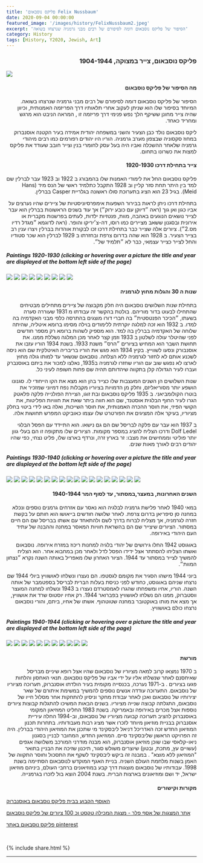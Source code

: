 ```yaml
---
title: 'פליקס נוסבאום Felix Nussbaum'
date: 2020-09-04 00:00:00
featured_image: '/images/history/FelixNussbaum2.jpeg'
excerpt: 'הסיפור של פליקס נוסבאום דומה לסיפורם של רבים מבני גרמניה שנרצחו בשואה' 
category: History
tags: [History, Y2020, Jewish, Art]
---
```

<h3 align="right"><strong>פליקס נוסבאום, צייר במצוקה, 1904-1944
</strong></h3>

<div class="gallery" data-columns="2">
	<img src="/images/history/Nussbaum/nussb 1927-felix-nussbaum-self-portrait-with-green-hat-1927.jpeg">
</div>

<h4 align="right">מה הסיפור של פליקס נוסבאום
</h4>

<p dir="rtl"> 
הסיפור של פליקס נוסבאום דומה לסיפורם של רבים מבני גרמניה שנרצחו בשואה. המיוחד בסיפור שלו הוא שניתן לעקוב אחרי תלאותיו דרך הפריזמה האמנותית, וכיוון שהיה צייר מחונן ששיקף הלך נפש פנימי דרך פריזמה זו , המראה הניבט הוא מרגש ומחריד כאחד.
</p>

<p dir="rtl"> 
ליקס נוסבאום נולד כבן הצעיר והשני במשפחה יהודית אמידה בעיר הקטנה אוסנברוק במחוז סקסוניה שבצפון מערב גרמניה. הוריו היו יהודים רפורמים כמו רבים מיהודי גרמניה שלאחר ההשכלה ואביו היה בעל עסק לחומרי בנין וצייר חובב שעודד את פליקס למצות את כשרונו בתחום. 
</p>

<h4 align="right">צייר בתחילת דרכו 1920-1930
</h4>

<p dir="rtl"> 
פליקס נוסבאום החל את לימודי האמנות שלו בהמבורג ב 1922 וב 1923 עבר לברלין שם למד בין היתר תחת סזר קליין וב 1928 התקבל כתלמיד ראשי של הנס מיד (Hans Meid). בגיל 23 הוא הציג בתערוכת סולו ראשונה בגלריית Casper בברלין. 
</p>

<p dir="rtl"> 
בתחילת דרכו ניתן לראות בבירור השפעות אימפרסיוניסטיות של ציירים שהיו נערצים על אביו כגון ואן גוך (ראה ״דיוקן עם כובע ירוק״) אך עוד בשנים הראשונות בברלין הוא עבר לצייר נושאים הנוגעים באהבה, מוות, פנטזיות ילדות, לעתים בפרשנות מקברית או אירונית ובסגנון ששאב מציירים כמו רוסו, דה-צ׳יריקו והופר. (ראה לדוגמא ״מגדל רדיו מס.2״). ציורים אלה שצייר כבר בתחילת דרכו זכו לבקורת אוהדות בברלין ויצרו ענין רב בצייר הצעיר. ב 1928 הוא שהה בדרום צרפת ובחזרתו ב 1929 לברלין הוא שכר סטודיו והחל לצייר כצייר עצמאי, כבר לא ״תלמיד של״.
</p>

##### Paintings 1920-1930 (clicking or hovering over a picture the title and year are displayed at the bottom left side of the page)

<div class="gallery" data-columns="3">
	<img src="/images/history/Nussbaum/felix-nussbaum-my-mother-1926.jpeg">
	<img src="/images/history/Nussbaum/nussb-1927-Junge-Rotblonde-Frau.jpeg">
	<img src="/images/history/Nussbaum/nussb 1928 felix-nussbaum--grief-widow-at-the-window.jpeg">
	<img src="/images/history/Nussbaum/nussb 1928 - self portraight with mask 1928.jpeg">
	<img src="/images/history/Nussbaum/nussb 1928 radio tower 2.jpeg">
	<img src="/images/history/Nussbaum/nussb 1929 Landscape in the Provence.jpeg">
	<img src="/images/history/Nussbaum/nussb 1929 Memory of Norderney, 1929.jpeg">
	<img src="/images/history/Nussbaum/nussb 1929 The South of France.jpeg">
	<img src="/images/history/Nussbaum/nussb1929-ArlessurRhôneAvenueofTombsLesAlyscamps.jpeg">
</div>


<h4 align="right">שנות ה 30 והגלות מחוץ לגרמניה
</h4>

<p dir="rtl"> 
בתחילת שנות השלושים נוסבאום היה חלק מקבוצה של ציירים מתחילים מבטיחים שהתחילו לבעוט בדור מוריהם. בולטת בהקשר זה עבודתו מ 1931 שעוררה סערה בשעתו, ״הכיכר הפנטסטית״ בה חברי דורו מוצגים בהתרסה כלפי מבני האקדמיה בה למדו.  ב 1932 הוא זכה למלגה יוקרתית ללימודים בוילה מסימו ברומא איטליה, שהיתה שלוחה של האקדמיה בברלין בה למד. הוא מספיק לשהות ברומא רק מספר חודשים לפני שהיטלר עולה לשלטון ב 1933 וזמן קצר לאחר מכן המלגה נשללת ממנו. את תחושת השבר הוא המחיש בציורים ״הרס״ משנת 1933. בשנת 1934 הוריו עזבו את אוסנבורק ונסעו לשווייץ. בקיץ 1934 הוא פגש את הוריו בריבריה האיטלקית שם הוא ניסה לשכנע אותם לא לחזור לגרמניה ללא הצלחה. נוסבאום שנשאר עד למותו גולה מחוץ לארצו לא נפגש שוב עם הוריו שחזרו לגרמניה ב1935,  נאלצו למכור את ביתם באוסנברק ועברו לעיר הגדולה קלן בתקווה שיהדותם תהיה שם פחות חשופה לעיני כל.
</p>

<p dir="rtl">
שנות השלושים הן השנים המעצבות שלו כצייר בהן הוא מצא את הקו הייחודי לו. סגנונו הושפע יותר מסוריאליזם, וחלק מן הדמויות בציוריו מקבלות נפח דמיוני שמזכיר את בוטרו הקולומביאני. ב 1935 פליקס נוסבאום ובת זוגו, הציירת הפולנייה פלקה פלאטק הגרו לעיר החוף הבלגית אוסטנד, שם הוא חווה ביתר שאת את חווויות הפליטות, את הקושי הפיזי, את חוסר ההכרה האמנותית, את חוסר השייכות, ואלה באו לידי ביטוי בחלק מציוריו, בעיקר אלה המציגים את הפורטרט שלו עצמו כאוביקט המפרש תחושות אלה.
</p>

<p dir="rtl">
ב 1937 הוא עבר עם פלקה לבריסל שם הם גם נישאו. הוא התיידד עם הפסל הבלגי Dolf Ledel ודרכו הצליח להציג במספר מקומות. הציורים שלו מתקופה זו  הם בעלי גוון יותר פוליטי וממחישים את מצבו: זר בארץ זרה, ונרדף בארצו שלו, פליט נצחי, כפי שהיו יהודים רבים לאורך מאות שנים.
</p>

##### Paintings 1930-1940 (clicking or hovering over a picture the title and year are displayed at the bottom left side of the page)
<div class="gallery" data-columns="3">
	<img src="/images/history/Nussbaum/nussb 1931 The Fantastic Square.jpeg">
	<img src="/images/history/Nussbaum/nussb 1932 Atelier in the Villa Massimo.jpeg">
	<img src="/images/history/Nussbaum/nussb 1932 Couple on the River-Bank.jpeg">
	<img src="/images/history/Nussbaum/nussb 1932 felix-nussbaum--narcissus.jpeg">
	<img src="/images/history/Nussbaum/nussb 1933 - Boat in front of House with Balcony.jpeg">
	<img src="/images/history/Nussbaum/nussb 1933 destruction.jpeg">
	<img src="/images/history/Nussbaum/nussb 1935  Comic Concert.jpeg">
	<img src="/images/history/Nussbaum/nussb 1935 felka-platek-painting-1935.jpeg">
	<img src="/images/history/Nussbaum/nussb 1935 Painter with Mask.jpeg">
	<img src="/images/history/Nussbaum/nussb 1936 Self-Portrait with Apple, 1936.jpeg">
	<img src="/images/history/Nussbaum/nussb 1936 Self-Portrait with Tea-Towel, around 1936.jpeg">
	<img src="/images/history/Nussbaum/nussb 1937 Self-Portrait with Hat, around 1937.jpeg">
	<img src="/images/history/Nussbaum/nussb 1938-self-portrait-in-front-of-houses-1938.jpeg">
	<img src="/images/history/Nussbaum/nussb 1938-the-pearls-mourners-1938.jpeg">
	<img src="/images/history/Nussbaum/nussb 1939 Masquerade.jpeg">
	<img src="/images/history/Nussbaum/nussb 1939 Surreal Landscape with Couple.jpeg">
	<img src="/images/history/Nussbaum/nussb 1939 The Great Destruction.jpeg">
	<img src="/images/history/Nussbaum/nussb 1939-the-refugee-1939.jpeg">
</div>

<h4 align="right">השנים האחרונות, במעצר,במסתור, עד לסוף המר 1940-1944
</h4>


<p dir="rtl">
במאי 1940 לאחר פלישת גרמניה לבלגיה הוא נאסר עם אזרחים גרמנים נוספים ונכלא במחנה סן סיפריאן בדרום צרפת. לאחר שלושה חודשים בייאושו הוא חותם על בקשת חזרה לגרמניה, אך מצליח לברוח בדרך לשם ולהתאחד עם אשתו בבריסל שם הם חיים במסתור. הציורים שיצייר שם הם בהשראת חוויות המאסר במחנה וההבנה של עתיד העם היהודי באירופה.
</p>

<p dir="rtl">
באוגוסט 1942 החלו גירושים של יהודי בלגיה למחנות ריכוז במזרח אירופה. נוסבאום ואשתו הצליחו להסתתר אצל ידידו הפסל לדל ולאחר מכן במחבוא אחר. הוא הצליח להמשיך לצייר במסתור עד 1944. הציור האחרון שלו מאפריל באותה השנה נקרא ״נצחון המוות״. 
</p> 

<p dir="rtl">
ביוני 1944 מישהו הסגיר את מקומם לגסטפו. הם נעצרו ונשלחו לאושוויץ ביולי 1944 שם נרצחו שניהם באוגוסט, כחודש לפני כניסת בעלות הברית לבריסל בספטמבר של אותה השנה. הוריו, אחיו ומשפחתו שהגרו לאמסטרדם נעצרו ב 1943 ונשלחו למחנה המעצר ווסטברוק, ממנו הם נשלחו לאושוויץ בפברואר 1944. רק אחיו יוסטוס שרד את אושוויץ, אך מצא את מותו באוקטובר במחנה שטוטהוף. אשתו של אחיו, ביתם, והורי נוסבאום נרצחו כולם באושוויץ. 
</p>

 
##### Paintings 1940-1944 (clicking or hovering over a picture the title and year are displayed at the bottom left side of the page)
<div class="gallery" data-columns="3">
	<img src="/images/history/Nussbaum/nussb 1940 felix-nussbaum--studio-in-brussels-studio-in-the-rue-archimede.jpeg">
	<img src="/images/history/Nussbaum/nussb 1940 Self-Portrait in the Camp, 1940.jpeg">
	<img src="/images/history/Nussbaum/nussb 1941 Camp Synagogue, 1941.jpeg">
	<img src="/images/history/Nussbaum/nussb 1942 Loneliness, 1942.jpeg">
	<img src="/images/history/Nussbaum/nussb 1942 Self-Portrait with Felka Platek 1942.jpeg">
	<img src="/images/history/Nussbaum/nussb 1942 St. Cyprien.jpeg">
	<img src="/images/history/Nussbaum/nussb 1943 Couple Mourning, 1943.jpeg">
	<img src="/images/history/Nussbaum/nussb 1943 Jew at the Window, 1943.jpeg">
	<img src="/images/history/Nussbaum/nussb 1943 Organ-Grinder.jpeg">
	<img src="/images/history/Nussbaum/nussb 1944 Death Triumphant.jpeg">
	<img src="/images/history/Nussbaum/nussb 1943 Self-Portrait with Jewish Identity Card,  around 1943.jpeg">
	
</div>


<h4 align="right">מורשת</h4>

<p dir="rtl">
ב 1970 נמצאו קרוב למאה מציוריו של נוסבאום שהיו אצל רופא שיניים מבריסל שאיחסנם לאחר שנשלחו אליו על ידי אביו של פליקס נוסבאום. 
תנאי האחסון והלחות פגעו בציורים . ב-1971 נערכה, בכנסייה מקומית בעיר הולדתו אוסנברוק,  תערוכה מציוריו של נוסבאום. התערוכה עודדה אנשים נוספים להמשיך במשימת איתורם של שאר יצירותיו של נוסבאום ואכן לאחר עבודת מחקר וניסיון להתחקות אחר מסלול חייו של נוסבאום, התגלתה קבוצה שנייה מציוריו. בשנים הבאות המשיכו להתגלות קבוצות ציורים נוספות אצל מכרים באירופה ובאמריקה. בשנת  1983 החליט המוזיאון המקומי באוסנברוק להציב תערוכה קבועה מציוריו של נוסבאום, וב-1994 החלה עיריית אוסנברוק בבניית מוזיאון מיוחד לזכרו אשר מציג רבות מעבודותיו. בתחרות תכנון המוזיאון החדש זכה האדריכל דניאל ליבסקינד מי שתכנן את המוזיאון היהודי בברלין. היה זה הפרויקט הראשון שליבסקינד סיים. המוזיאון החדש,  המחובר לבניין בסגנון ניאו-קלאסי שבו שוכן מוזיאון  אוסנברוק, הוא מבנה מודרני המורכב משלושה אגפים (עשויים עץ, מתכת, ובטון) שיוצרים משולש סגור, תיכנון שזיכה את הבניין בתואר "המוזיאון ללא מוצא" . במבנה זה ביקש ליבסקינד לשקף את התסכול וחוסר התקווה של האמן בשנות מלחמת העולם השניה. בניית האגף המוקדש לנוסבאום הסתיימה בשנת 1998. עבודותיו של נוסבאום מוצגות דרך קבע במוזיאונים ברחבי העולם, ביניהם מוזיאון ישראל, יד ושם ומוזיאונים בארצות הברית.
בשנת 2004 הוצא בול לזכרו בגרמנייה.
</p>

<h4 align="right"><strong>מקורות וקישורים</strong></h4>

[האוסף הקבוע בבית פליקס נוסבאום באוסנברוק](https://www.museumsquartier-osnabrueck.de/ausstellung/sammlung-felix-nussbaum/)

[אתר המצגות של אסף פלר - מצגת המכילה טקסט וכ 100 ציורים של פליקס נוסבאום](http://assaffeller.com/%d7%90%d7%9e%d7%a0%d7%99%d7%9d/%d7%a4%d7%9c%d7%99%d7%a7%d7%a1-%d7%a0%d7%95%d7%a1%d7%91%d7%90%d7%95%d7%9d)

[פליקס נוסבאום באתר pinterest](https://www.pinterest.com/agnijoannes/felix-nussbaum/)

<br>

{% include share.html %} 

---

<!-- <p dir="rtl"> </p> -->
